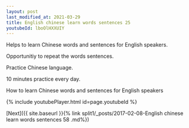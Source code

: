 ```yaml
---
layout: post
last_modified_at: 2021-03-29
title: English chinese learn words sentences 25 
youtubeId: lboOlHXXUIY
---
```

 
 
Helps to learn Chinese words and sentences for English speakers.

Opportunitiy to repeat the words sentences. 

Practice Chinese language. 
 
10 minutes practice every day. 
 
How to learn Chinese words and sentences for English speakers 
 
{% include youtubePlayer.html id=page.youtubeId %}
 
 
[Next]({{ site.baseurl }}{% link  split1/_posts/2017-02-08-English chinese learn words sentences 58 .md%})
 
